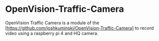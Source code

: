 # OpenVision-Traffic-Camera

OpenVision Traffic Camera is a module of the [https://github.com/joshkuminski/OpenVision-Traffic-Camera] to record video using a raspberry pi 4 and HQ camera.
